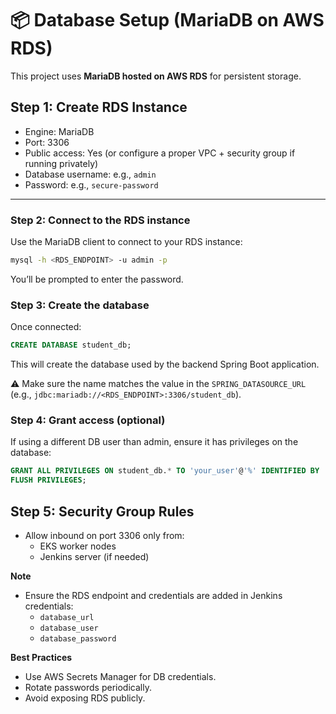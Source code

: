 # 📦 Database Setup (MariaDB on AWS RDS)

This project uses **MariaDB hosted on AWS RDS** for persistent storage.

## Step 1: Create RDS Instance
- Engine: MariaDB
- Port: 3306
- Public access: Yes (or configure a proper VPC + security group if running privately)
- Database username: e.g., `admin`
- Password: e.g., `secure-password`

<!-- - Public access: **No** (preferred) → use VPC + Security Groups -->
<!-- Terraform option (recommended): see `terraform/rds.tf`. -->

---

### Step 2: Connect to the RDS instance
Use the MariaDB client to connect to your RDS instance:
```bash
mysql -h <RDS_ENDPOINT> -u admin -p
```
You’ll be prompted to enter the password.

### Step 3: Create the database
Once connected:
```sql
CREATE DATABASE student_db;
```
This will create the database used by the backend Spring Boot application.

⚠️ Make sure the name matches the value in the `SPRING_DATASOURCE_URL` (e.g., `jdbc:mariadb://<RDS_ENDPOINT>:3306/student_db`).

### Step 4: Grant access (optional)
If using a different DB user than admin, ensure it has privileges on the database:
```sql
GRANT ALL PRIVILEGES ON student_db.* TO 'your_user'@'%' IDENTIFIED BY 'your_password';
FLUSH PRIVILEGES;
```

## Step 5: Security Group Rules

- Allow inbound on port 3306 only from:
    - EKS worker nodes
    - Jenkins server (if needed)

**Note** 
- Ensure the RDS endpoint and credentials are added in Jenkins credentials:
    - `database_url`
    - `database_user`
    - `database_password`

**Best Practices**
- Use AWS Secrets Manager for DB credentials.
- Rotate passwords periodically.
- Avoid exposing RDS publicly.

<!-- 
> 💡 If you're provisioning RDS via Terraform, refer to your Terraform config (e.g., `terraform/rds.tf`) for the actual DB name, username, and endpoint. -->
